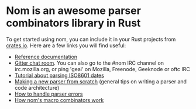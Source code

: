 # Nom is an awesome parser combinators library in Rust

To get started using nom, you can include it in your Rust projects from
[crates.io](https://crates.io/crates/nom). Here are a few links you will find useful:

* [Reference documentation](http://rust.unhandledexpression.com/nom/)
* [Gitter chat room](https://gitter.im/Geal/nom). You can also go to the #nom IRC
channel on irc.mozilla.org, or ping 'geal' on Mozilla, Freenode, Geeknode or oftc IRC
* [Tutorial about parsing ISO8601 dates](https://fnordig.de/2015/07/16/omnomnom-parsing-iso8601-dates-using-nom/)
* [Making a new parser from scratch](https://github.com/Geal/nom/blob/master/docs/making_a_new_parser_from_scratch.md)
(general tips on writing a parser and code architecture)
* [How to handle parser errors](https://github.com/Geal/nom/blob/master/docs/error_management.md)
* [How nom's macro combinators work](https://github.com/Geal/nom/blob/master/docs/how_nom_macros_work.md)
